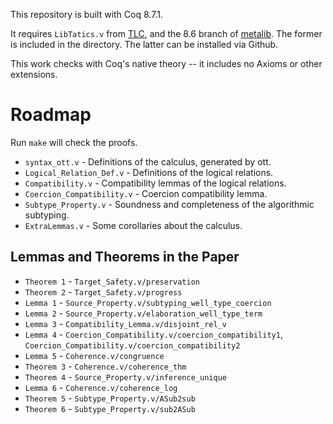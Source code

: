 This repository is built with Coq 8.7.1.

It requires `LibTatics.v` from [TLC](http://www.chargueraud.org/softs/tlc/), and
the 8.6 branch of [metalib](https://github.com/plclub/metalib). The former is
included in the directory. The latter can be installed via Github.

This work checks with Coq's native theory -- it includes no Axioms or other
extensions.

# Roadmap #

Run `make` will check the proofs.

+ `syntax_ott.v` - Definitions of the calculus, generated by ott.
+ `Logical_Relation_Def.v` - Definitions of the logical relations.
+ `Compatibility.v` - Compatibility lemmas of the logical relations.
+ `Coercion_Compatibility.v` - Coercion compatibility lemma.
+ `Subtype_Property.v` - Soundness and completeness of the algorithmic subtyping.
+ `ExtraLemmas.v` - Some corollaries about the calculus.

## Lemmas and Theorems in the Paper ##

+ `Theorem 1`  - `Target_Safety.v/preservation`
+ `Theorem 2`  - `Target_Safety.v/progress`
+ `Lemma 1`  - `Source_Property.v/subtyping_well_type_coercion`
+ `Lemma 2`  - `Source_Property.v/elaboration_well_type_term`
+ `Lemma 3`  - `Compatibility_Lemma.v/disjoint_rel_v`
+ `Lemma 4`  - `Coercion_Compatibility.v/coercion_compatibility1`, `Coercion_Compatibility.v/coercion_compatibility2`
+ `Lemma 5`  - `Coherence.v/congruence`
+ `Theorem 3`  - `Coherence.v/coherence_thm`
+ `Theorem 4`  - `Source_Property.v/inference_unique`
+ `Lemma 6`  - `Coherence.v/coherence_log`
+ `Theorem 5`  - `Subtype_Property.v/ASub2sub`
+ `Theorem 6`  - `Subtype_Property.v/sub2ASub`
